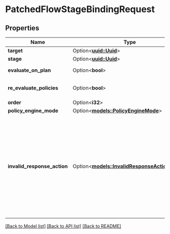 # PatchedFlowStageBindingRequest

## Properties

Name | Type | Description | Notes
------------ | ------------- | ------------- | -------------
**target** | Option<[**uuid::Uuid**](uuid::Uuid.md)> |  | [optional]
**stage** | Option<[**uuid::Uuid**](uuid::Uuid.md)> |  | [optional]
**evaluate_on_plan** | Option<**bool**> | Evaluate policies during the Flow planning process. | [optional]
**re_evaluate_policies** | Option<**bool**> | Evaluate policies when the Stage is present to the user. | [optional]
**order** | Option<**i32**> |  | [optional]
**policy_engine_mode** | Option<[**models::PolicyEngineMode**](PolicyEngineMode.md)> |  | [optional]
**invalid_response_action** | Option<[**models::InvalidResponseActionEnum**](InvalidResponseActionEnum.md)> | Configure how the flow executor should handle an invalid response to a challenge. RETRY returns the error message and a similar challenge to the executor. RESTART restarts the flow from the beginning, and RESTART_WITH_CONTEXT restarts the flow while keeping the current context.  * `retry` - Retry * `restart` - Restart * `restart_with_context` - Restart With Context | [optional]

[[Back to Model list]](../README.md#documentation-for-models) [[Back to API list]](../README.md#documentation-for-api-endpoints) [[Back to README]](../README.md)


